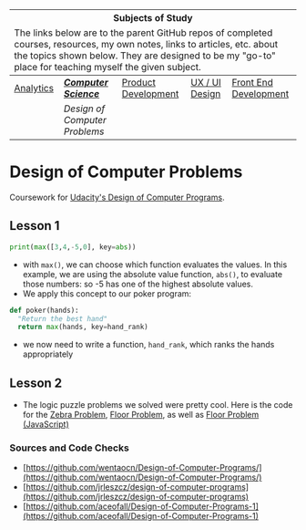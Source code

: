 <table>
	<thead>
		<tr>
			<th colspan="5" style="text-align: center;"><strong>Subjects of Study</strong></th>
		</tr>
		<tr>
			<td colspan="5">The links below are to the parent GitHub repos of completed courses, resources, my own notes, links to articles, etc. about the topics shown below. They are designed to be my "go-to" place for teaching myself the given subject.</td>
		</tr>
	</thead>
	<tbody>
		<tr>
			<td><a href="https://github.com/coolinmc6/analytics">Analytics</a></td>
			<td><strong><em><a href="https://github.com/coolinmc6/CS-concepts">Computer Science</a></em></strong></td>
			<td><a href="https://github.com/coolinmc6/design-ux-ui#product-design--development">Product Development</a></td>
			<td><a href="https://github.com/coolinmc6/design-ux-ui">UX / UI Design</a></td>
			<td><a href="https://github.com/coolinmc6/front-end-dev">Front End Development</a></td>
		</tr>
		<tr>
			<td></td>
			<td><em>Design of Computer Problems</em></td>
			<td></td>
			<td></td>
			<td></td>
		</tr>		
	</tbody>
</table>

<a name="top"></a>

# Design of Computer Problems

Coursework for [Udacity's Design of Computer Programs](https://www.udacity.com/course/design-of-computer-programs--cs212).

## Lesson 1

```py
print(max([3,4,-5,0], key=abs))
```
- with `max()`, we can choose which function evaluates the values. In this example, we are using
the absolute value function, `abs()`, to evaluate those numbers: so -5 has one of the highest 
absolute values.
- We apply this concept to our poker program:

```py
def poker(hands):
  "Return the best hand"
  return max(hands, key=hand_rank)
```
- we now need to write a function, `hand_rank`, which ranks the hands appropriately

## Lesson 2

- The logic puzzle problems we solved were pretty cool. Here is the code for the [Zebra Problem](), [Floor Problem](), as
well as [Floor Problem (JavaScript)](https://codepen.io/coolinmc6/pen/qBEPZrM)

### Sources and Code Checks

- [https://github.com/wentaocn/Design-of-Computer-Programs/](https://github.com/wentaocn/Design-of-Computer-Programs/)
- [https://github.com/jrleszcz/design-of-computer-programs](https://github.com/jrleszcz/design-of-computer-programs)
- [https://github.com/aceofall/Design-of-Computer-Programs-1](https://github.com/aceofall/Design-of-Computer-Programs-1)
